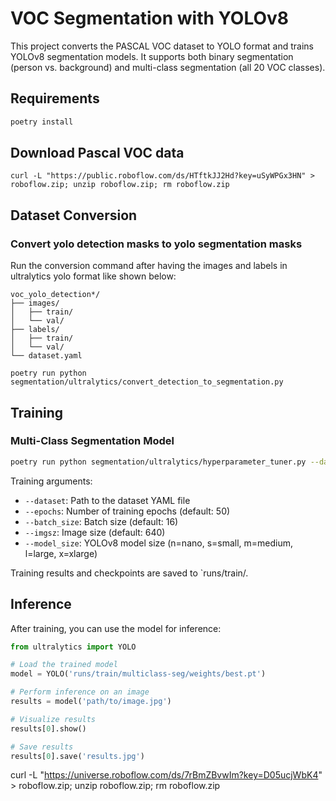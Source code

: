 # VOC Segmentation with YOLOv8

This project converts the PASCAL VOC dataset to YOLO format and trains YOLOv8 segmentation models. It supports both binary segmentation (person vs. background) and multi-class segmentation (all 20 VOC classes).

## Requirements

```bash
poetry install
```

## Download Pascal VOC data

```
curl -L "https://public.roboflow.com/ds/HTftkJJ2Hd?key=uSyWPGx3HN" > roboflow.zip; unzip roboflow.zip; rm roboflow.zip
```

## Dataset Conversion

### Convert yolo detection masks to yolo segmentation masks

Run the conversion command after having the images and labels in ultralytics yolo format like shown below:

```
voc_yolo_detection*/
├── images/
│   ├── train/
│   └── val/
├── labels/
│   ├── train/
│   └── val/
└── dataset.yaml
```

```
poetry run python segmentation/ultralytics/convert_detection_to_segmentation.py
```

## Training

### Multi-Class Segmentation Model

```bash
poetry run python segmentation/ultralytics/hyperparameter_tuner.py --data datasets/voc_yolo_segmentation/dataset.yaml --lr 0.001 0.0001 0.00001 --batch 16 32 64 --model_size x --device 0 --epochs 1 --wandb_project segmentation-hyp-tuning-lr-vs-bs
```

Training arguments:
- `--dataset`: Path to the dataset YAML file
- `--epochs`: Number of training epochs (default: 50)
- `--batch_size`: Batch size (default: 16)
- `--imgsz`: Image size (default: 640)
- `--model_size`: YOLOv8 model size (n=nano, s=small, m=medium, l=large, x=xlarge)

Training results and checkpoints are saved to `runs/train/.

## Inference

After training, you can use the model for inference:

```python
from ultralytics import YOLO

# Load the trained model
model = YOLO('runs/train/multiclass-seg/weights/best.pt')

# Perform inference on an image
results = model('path/to/image.jpg')

# Visualize results
results[0].show()

# Save results
results[0].save('results.jpg')
```



curl -L "https://universe.roboflow.com/ds/7rBmZBvwIm?key=D05ucjWbK4" > roboflow.zip; unzip roboflow.zip; rm roboflow.zip